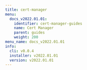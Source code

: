 ```yaml
---
title: cert-manager
menu:
  docs_v2022.01.01:
    identifier: cert-manager-guides
    name: Cert Manager
    parent: guides
    weight: 200
menu_name: docs_v2022.01.01
info:
  cli: v0.0.4
  installer: v2022.01.01
  version: v2022.01.01
---
```


